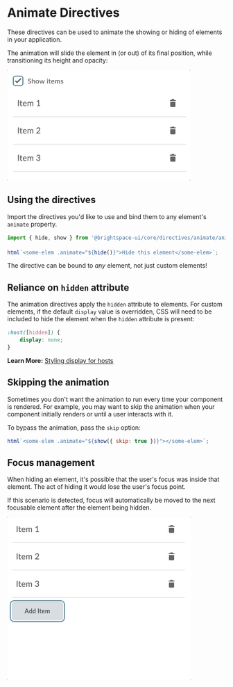 # Animate Directives

These directives can be used to animate the showing or hiding of elements in your application.

The animation will slide the element in (or out) of its final position, while transitioning its height and opacity:

![animation](./screenshots/show-hide.gif?raw=true)

## Using the directives

Import the directives you'd like to use and bind them to any element's `animate` property.

```javascript
import { hide, show } from '@brightspace-ui/core/directives/animate/animate.js';

html`<some-elem .animate="${hide()}">Hide this element</some-elem>`;
```

The directive can be bound to _any_ element, not just custom elements!

## Reliance on `hidden` attribute

The animation directives apply the `hidden` attribute to elements. For custom elements, if the default `display` value is overridden, CSS will need to be included to hide the element when the `hidden` attribute is present:

```css
:host([hidden]) {
	display: none;
}
```

**Learn More:** [Styling display for hosts](https://github.com/BrightspaceUI/guide/wiki/LitElement-Best-Practices-&-Gotchas#-do-style-the-display-value-of-the-host)

## Skipping the animation

Sometimes you don't want the animation to run every time your component is rendered. For example, you may want to skip the animation when your component initially renders or until a user interacts with it.

To bypass the animation, pass the `skip` option:

```javascript
html`<some-elem .animate="${show({ skip: true })}"></some-elem>`;
```

## Focus management

When hiding an element, it's possible that the user's focus was inside that element. The act of hiding it would lose the user's focus point.

If this scenario is detected, focus will automatically be moved to the next focusable element after the element being hidden.

![focus](./screenshots/focus.gif?raw=true)
